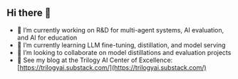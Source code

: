 ## Hi there 👋

- 🔭 I’m currently working on R&D for multi-agent systems, AI evaluation, and AI for education
- 🌱 I’m currently learning LLM fine-tuning, distillation, and model serving
- 👯 I’m looking to collaborate on model distillations and evaluation projects
- 📖 See my blog at the Trilogy AI Center of Excellence: [https://trilogyai.substack.com/](https://trilogyai.substack.com/)

<!--
[![Leonardo's GitHub stats](https://github-readme-stats.vercel.app/api?username=encryptedcommerce)](https://github.com/encryptedcommerce/github-readme-stats)
-->
